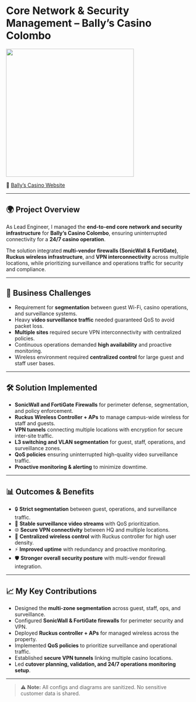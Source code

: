 # Core Network & Security Management – Bally’s Casino Colombo  
<p>
  <img src="https://img.shields.io/badge/Role-Lead%20Network%20%26%20Security%20Engineer-blue" width="350">
</p>

🔗 [Bally’s Casino Website](https://www.ballyscolombo.com)  

---

## 🌍 Project Overview
As Lead Engineer, I managed the **end-to-end core network and security infrastructure** for **Bally’s Casino Colombo**, ensuring uninterrupted connectivity for a **24/7 casino operation**.  

The solution integrated **multi-vendor firewalls (SonicWall & FortiGate)**, **Ruckus wireless infrastructure**, and **VPN interconnectivity** across multiple locations, while prioritizing surveillance and operations traffic for security and compliance.  

---

## 🎯 Business Challenges
- Requirement for **segmentation** between guest Wi-Fi, casino operations, and surveillance systems.  
- Heavy **video surveillance traffic** needed guaranteed QoS to avoid packet loss.  
- **Multiple sites** required secure VPN interconnectivity with centralized policies.  
- Continuous operations demanded **high availability** and proactive monitoring.  
- Wireless environment required **centralized control** for large guest and staff user bases.  

---

## 🛠️ Solution Implemented
- **SonicWall and FortiGate Firewalls** for perimeter defense, segmentation, and policy enforcement.  
- **Ruckus Wireless Controller + APs** to manage campus-wide wireless for staff and guests.  
- **VPN tunnels** connecting multiple locations with encryption for secure inter-site traffic.  
- **L3 switching and VLAN segmentation** for guest, staff, operations, and surveillance zones.  
- **QoS policies** ensuring uninterrupted high-quality video surveillance traffic.  
- **Proactive monitoring & alerting** to minimize downtime.  

---

## 📊 Outcomes & Benefits
- 🔒 **Strict segmentation** between guest, operations, and surveillance traffic.  
- 🎥 **Stable surveillance video streams** with QoS prioritization.  
- 🌐 **Secure VPN connectivity** between HQ and multiple locations.  
- 📡 **Centralized wireless control** with Ruckus controller for high user density.  
- ⚡ **Improved uptime** with redundancy and proactive monitoring.  
- 🛡️ **Stronger overall security posture** with multi-vendor firewall integration.  

---

## 📈 My Key Contributions
- Designed the **multi-zone segmentation** across guest, staff, ops, and surveillance.  
- Configured **SonicWall & FortiGate firewalls** for perimeter security and VPN.  
- Deployed **Ruckus controller + APs** for managed wireless across the property.  
- Implemented **QoS policies** to prioritize surveillance and operational traffic.  
- Established **secure VPN tunnels** linking multiple casino locations.  
- Led **cutover planning, validation, and 24/7 operations monitoring setup**.  

---


> ⚠️ **Note:** All configs and diagrams are sanitized. No sensitive customer data is shared.  
